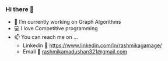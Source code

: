 ### Hi there 👋

 - 🔭 I’m currently working on Graph Algorithms 
- :computer: I love Competitive programming
 - 📫 You can reach me on ... 
   - Linkedin :briefcase: https://www.linkedin.com/in/rashmikagamage/
    - Email :e-mail: rashmikamadushan321@gmail.com
